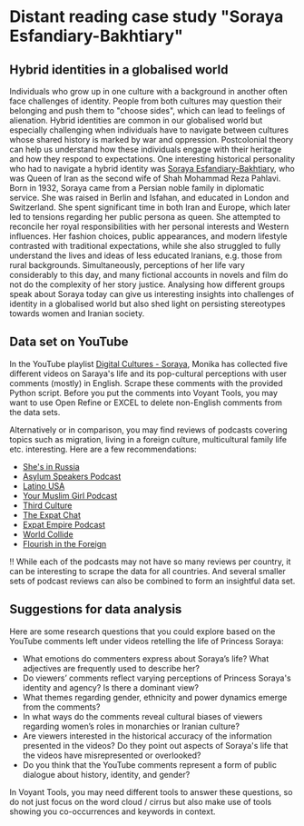 # Distant reading case study "Soraya Esfandiary-Bakhtiary"

## Hybrid identities in a globalised world

Individuals who grow up in one culture with a background in another often face challenges of identity. People from both cultures may question their belonging and push them to "choose sides", which can lead to feelings of alienation. Hybrid identities are common in our globalised world but especially challenging when individuals have to navigate between cultures whose shared history is marked by war and oppression. Postcolonial theory can help us understand how these individuals engage with their heritage and how they respond to expectations. One interesting historical personality who had to navigate a hybrid identity was [Soraya Esfandiary-Bakhtiary](https://en.wikipedia.org/wiki/Soraya_Esfandiary-Bakhtiary), who was Queen of Iran as the second wife of Shah Mohammad Reza Pahlavi. Born in 1932, Soraya came from a Persian noble family in diplomatic service. She was raised in Berlin and Isfahan, and educated in London and Switzerland. She spent significant time in both Iran and Europe, which later led to tensions regarding her public persona as queen. She attempted to reconcile her royal responsibilities with her personal interests and Western influences. Her fashion choices, public appearances, and modern lifestyle contrasted with traditional expectations, while she also struggled to fully understand the lives and ideas of less educated Iranians, e.g. those from rural backgrounds. Simultaneously, perceptions of her life vary considerably to this day, and many fictional accounts in novels and film do not do the complexity of her story justice. Analysing how different groups speak about Soraya today can give us interesting insights into challenges of identity in a globalised world but also shed light on persisting stereotypes towards women and Iranian society.

 ## Data set on YouTube

 In the YouTube playlist [Digital Cultures - Soraya](https://youtube.com/playlist?list=PL5XPG366xWVvfpXZh_joch7pZp2ubV9w_&si=Xp1EaM2EgDo_5wh7), Monika has collected five different videos on Saraya's life and its pop-cultural perceptions with user comments (mostly) in English. Scrape these comments with the provided Python script. Before you put the comments into Voyant Tools, you may want to use Open Refine or EXCEL to delete non-English comments from the data sets.

 Alternatively or in comparison, you may find reviews of podcasts covering topics such as migration, living in a foreign culture, multicultural family life etc. interesting. Here are a few recommendations:

- [She's in Russia](https://podcasts.apple.com/us/podcast/shes-in-russia/id1247502890)
- [Asylum Speakers Podcast](https://podcasts.apple.com/us/podcast/asylum-speakers-podcast-with-jaz-ohara-stories/id1468264562)
- [Latino USA](https://podcasts.apple.com/us/podcast/latino-usa/id79681317)
- [Your Muslim Girl Podcast](https://podcasts.apple.com/us/podcast/your-muslim-girl-podcast/id1646727259)
- [Third Culture](https://podcasts.apple.com/us/podcast/third-culture/id1170910763)
- [The Expat Chat](https://podcasts.apple.com/us/podcast/the-expat-chat/id1039954169)
- [Expat Empire Podcast](https://podcasts.apple.com/us/podcast/expat-empire-podcast/id1440665985)
- [World Collide](https://podcasts.apple.com/us/podcast/worlds-collide-the-podcast-about-moving-abroad/id1682067381)
- [Flourish in the Foreign](https://podcasts.apple.com/us/podcast/flourish-in-the-foreign-black-women-living-thriving-abroad/id1509976748)

:bangbang: While each of the podcasts may not have so many reviews per country, it can be interesting to scrape the data for all countries. And several smaller sets of podcast reviews can also be combined to form an insightful data set.

 ## Suggestions for data analysis

Here are some research questions that you could explore based on the YouTube comments left under videos retelling the life of Princess Soraya:

* What emotions do commenters express about Soraya’s life? What adjectives are frequently used to describe her?
* Do viewers’ comments reflect varying perceptions of Princess Soraya's identity and agency? Is there a dominant view?
* What themes regarding gender, ethnicity and power dynamics emerge from the comments?
* In what ways do the comments reveal cultural biases of viewers regarding women’s roles in monarchies or Iranian culture?
* Are viewers interested in the historical accuracy of the information presented in the videos? Do they point out aspects of Soraya's life that the videos have misrepresented or overlooked?
* Do you think that the YouTube comments represent a form of public dialogue about history, identity, and gender?

In Voyant Tools, you may need different tools to answer these questions, so do not just focus on the word cloud / cirrus but also make use of tools showing you co-occurrences and keywords in context.
